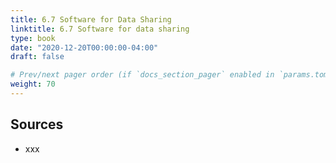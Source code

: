 ```yaml
---
title: 6.7 Software for Data Sharing
linktitle: 6.7 Software for data sharing
type: book
date: "2020-12-20T00:00:00-04:00"
draft: false

# Prev/next pager order (if `docs_section_pager` enabled in `params.toml`)
weight: 70
---
```


## Sources
- xxx